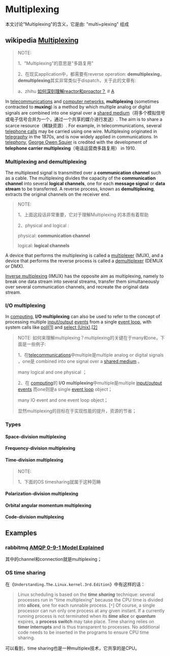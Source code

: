 # Multiplexing

本文讨论"Multiplexing"的含义，它是由: "multi+plexing" 组成

## wikipedia [Multiplexing](https://en.wikipedia.org/wiki/Multiplexing) 

> NOTE: 
>
> 1、"Multiplexing"的意思是"多路复用"
>
> 2、在现实application中，都需要有reverse operation: **demultiplexing**，**demultiplexing**其实非常类似于dispatch，关于此的文章有:
>
> a、zhihu [如何深刻理解reactor和proactor？](https://www.zhihu.com/question/26943938) # [A](https://www.zhihu.com/question/26943938/answer/68773398)
>
> 



In [telecommunications](https://en.wikipedia.org/wiki/Telecommunications) and [computer networks](https://en.wikipedia.org/wiki/Computer_networks), **multiplexing** (sometimes contracted to **muxing**) is a method by which multiple analog or digital signals are combined into one signal over a [shared medium](https://en.wikipedia.org/wiki/Shared_medium)（将多个模拟信号或电子信号合并为一个，通过一个共享的媒介进行发送）. The aim is to share a scarce resource（稀缺资源）. For example, in telecommunications, several [telephone calls](https://en.wikipedia.org/wiki/Telephone_call) may be carried using one wire. Multiplexing originated in [telegraphy](https://en.wikipedia.org/wiki/Multiplexing#Telegraphy) in the 1870s, and is now widely applied in communications. In [telephony](https://en.wikipedia.org/wiki/Multiplexing#Telephony), [George Owen Squier](https://en.wikipedia.org/wiki/George_Owen_Squier) is credited with the development of **telephone carrier multiplexing**（电话运营商多路复用） in 1910.

### Multiplexing  and demultiplexing

The multiplexed signal is transmitted over a **communication channel** such as a cable. The multiplexing divides the capacity of the **communication channel** into several **logical channels**, one for each **message signal** or **data stream** to be transferred. A reverse process, known as **demultiplexing**, extracts the original channels on the receiver end.

> NOTE: 
>
> 1、上面这段话非常重要，它对于理解Multiplexing 的本质有着帮助
>
> 2、physical and logical :
>
> physical: **communication channel** 
>
> logical:  **logical channels**

A device that performs the multiplexing is called a [multiplexer](https://en.wikipedia.org/wiki/Multiplexer) (MUX), and a device that performs the reverse process is called a [demultiplexer](https://en.wikipedia.org/wiki/Demultiplexer) (DEMUX or DMX).

[Inverse multiplexing](https://en.wikipedia.org/wiki/Inverse_multiplexing) (IMUX) has the opposite aim as multiplexing, namely to break one data stream into several streams, transfer them simultaneously over several communication channels, and recreate the original data stream.

### I/O multiplexing

In [computing](https://en.wikipedia.org/wiki/Computing), **I/O multiplexing** can also be used to refer to the concept of processing multiple [input/output](https://en.wikipedia.org/wiki/Input/output) [events](https://en.wikipedia.org/wiki/Event_(computing)) from a single [event loop](https://en.wikipedia.org/wiki/Event_loop), with system calls like [poll](https://en.wikipedia.org/wiki/Poll_(Unix))[[1\]](https://en.wikipedia.org/wiki/Multiplexing#cite_note-1) and [select (Unix)](https://en.wikipedia.org/wiki/Select_(Unix)).[[2\]](https://en.wikipedia.org/wiki/Multiplexing#cite_note-2)



> NOTE: 如何来理解multiplexing？multiplexing的关键在于many和one，下面是一些例子: 
>
> 1、在[telecommunications](https://en.wikipedia.org/wiki/Telecommunications)中multiple是multiple analog or digital signals ，one是 combined into one signal over a [shared medium](https://en.wikipedia.org/wiki/Shared_medium) 。
>
> many logical and one physical ；
>
> 2、在 [computing](https://en.wikipedia.org/wiki/Computing)的 **I/O multiplexing**中multiple是multiple [input/output](https://en.wikipedia.org/wiki/Input/output) [events](https://en.wikipedia.org/wiki/Event_(computing)) 而one则是a single [event loop](https://en.wikipedia.org/wiki/Event_loop) object；
>
> many IO event and one event loop object；
>
> 显然multiplexing的目标在于实现性能的提升，资源的节省；

### Types



#### Space-division multiplexing

#### Frequency-division multiplexing

#### Time-division multiplexing

> NOTE: 
>
> 1、下面的OS timesharing就属于这种范畴

#### Polarization-division multiplexing

#### Orbital angular momentum multiplexing

#### Code-division multiplexing



## Examples

### rabbitmq [AMQP 0-9-1 Model Explained](https://www.rabbitmq.com/tutorials/amqp-concepts.html)

其中的channel和connection就是multiplexing；

### OS time sharing

在《`Understanding.The.Linux.kernel.3rd.Edition`》中有这样的话：

> Linux scheduling is based on the ***time sharing*** technique: several processes run in "time multiplexing" because the CPU time is divided into ***slices***, one for each runnable process. [`*`] Of course, a single processor can run only one process at any given instant. If a currently running process is not terminated when its ***time slice*** or ***quantum*** expires, a **process switch** may take place. Time sharing relies on **timer interrupts** and is thus transparent to processes. No additional code needs to be inserted in the programs to ensure CPU time sharing.

可以看到，time sharing也是一种multiplex技术，它共享的是CPU。